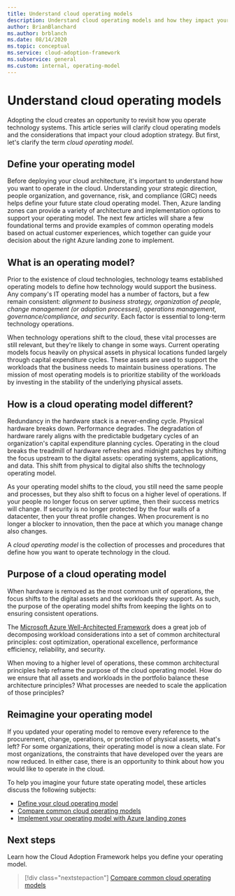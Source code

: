 ```yaml
---
title: Understand cloud operating models
description: Understand cloud operating models and how they impact your cloud adoption strategy.
author: BrianBlanchard
ms.author: brblanch
ms.date: 08/14/2020
ms.topic: conceptual
ms.service: cloud-adoption-framework
ms.subservice: general
ms.custom: internal, operating-model
---
```


# Understand cloud operating models

Adopting the cloud creates an opportunity to revisit how you operate technology systems. This article series will clarify cloud operating models and the considerations that impact your cloud adoption strategy. But first, let's clarify the term *cloud operating model*.

## Define your operating model

Before deploying your cloud architecture, it's important to understand how you want to operate in the cloud. Understanding your strategic direction, people organization, and governance, risk, and compliance (GRC) needs helps define your future state cloud operating model. Then, Azure landing zones can provide a variety of architecture and implementation options to support your operating model. The next few articles will share a few foundational terms and provide examples of common operating models based on actual customer experiences, which together can guide your decision about the right Azure landing zone to implement.

## What is an operating model?

Prior to the existence of cloud technologies, technology teams established operating models to define how technology would support the business. Any company's IT operating model has a number of factors, but a few remain consistent: *alignment to business strategy, organization of people, change management (or adoption processes), operations management, governance/compliance, and security*. Each factor is essential to long-term technology operations.

When technology operations shift to the cloud, these vital processes are still relevant, but they're likely to change in some ways. Current operating models focus heavily on physical assets in physical locations funded largely through capital expenditure cycles. These assets are used to support the workloads that the business needs to maintain business operations. The mission of most operating models is to prioritize stability of the workloads by investing in the stability of the underlying physical assets.

## How is a cloud operating model different?

Redundancy in the hardware stack is a never-ending cycle. Physical hardware breaks down. Performance degrades. The degradation of hardware rarely aligns with the predictable budgetary cycles of an organization's capital expenditure planning cycles. Operating in the cloud breaks the treadmill of hardware refreshes and midnight patches by shifting the focus upstream to the digital assets: operating systems, applications, and data. This shift from physical to digital also shifts the technology operating model.

As your operating model shifts to the cloud, you still need the same people and processes, but they also shift to focus on a higher level of operations. If your people no longer focus on server uptime, then their success metrics will change. If security is no longer protected by the four walls of a datacenter, then your threat profile changes. When procurement is no longer a blocker to innovation, then the pace at which you manage change also changes.

A *cloud operating model* is the collection of processes and procedures that define how you want to operate technology in the cloud.

## Purpose of a cloud operating model

When hardware is removed as the most common unit of operations, the focus shifts to the digital assets and the workloads they support. As such, the purpose of the operating model shifts from keeping the lights on to ensuring consistent operations.

The [Microsoft Azure Well-Architected Framework](/azure/architecture/framework/) does a great job of decomposing workload considerations into a set of common architectural principles: cost optimization, operational excellence, performance efficiency, reliability, and security.

When moving to a higher level of operations, these common architectural principles help reframe the purpose of the cloud operating model. How do we ensure that all assets and workloads in the portfolio balance these architecture principles? What processes are needed to scale the application of those principles?

## Reimagine your operating model

If you updated your operating model to remove every reference to the procurement, change, operations, or protection of physical assets, what's left? For some organizations, their operating model is now a clean slate. For most organizations, the constraints that have developed over the years are now reduced. In either case, there is an opportunity to think about how you would like to operate in the cloud.

To help you imagine your future state operating model, these articles discuss the following subjects:

- [Define your cloud operating model](./define.md)
- [Compare common cloud operating models](./compare.md)
- [Implement your operating model with Azure landing zones](../ready/landing-zone/implementation-options.md)

## Next steps

Learn how the Cloud Adoption Framework helps you define your operating model.

> [!div class="nextstepaction"]
> [Compare common cloud operating models](./compare.md)

